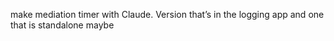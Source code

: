 make mediation timer with Claude. Version that’s in the logging app and one that is standalone maybe